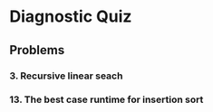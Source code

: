 # Diagnostic Quiz

## Problems

### 3. Recursive linear seach

### 13. The best case runtime for insertion sort
